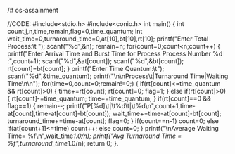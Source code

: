 /# os-assainment

//CODE:
#include<stdio.h>
#include<conio.h>
int main()
{
int count,j,n,time,remain,flag=0,time_quantum;
int wait_time=0,turnaround_time=0,at[10],bt[10],rt[10];
printf("Enter Total Process:\t ");
scanf("%d",&n);
remain=n;
for(count=0;count<n;count++)
{
printf("Enter Arrival Time and Burst Time for Process Process Number %d :",count+1);
scanf("%d",&at[count]);
scanf("%d",&bt[count]);
rt[count]=bt[count];
}
printf("Enter Time Quantum:\t");
scanf("%d",&time_quantum);
printf("\n\nProcess\t|Turnaround Time|Waiting Time\n\n");
for(time=0,count=0;remain!=0;)
{
if(rt[count]<=time_quantum && rt[count]>0)
{
time+=rt[count];
rt[count]=0;
flag=1;
}
else if(rt[count]>0)
{
rt[count]-=time_quantum;
time+=time_quantum;
}
if(rt[count]==0 && flag==1)
{
remain--;
printf("P[%d]\t|\t%d\t|\t%d\n",count+1,time-at[count],time-at[count]-bt[count]);
wait_time+=time-at[count]-bt[count];
turnaround_time+=time-at[count];
flag=0;
}
if(count==n-1)
count=0;
else if(at[count+1]<=time)
count++;
else
count=0;
}
printf("\nAverage Waiting Time= %f\n",wait_time*1.0/n);
printf("Avg Turnaround Time = %f",turnaround_time*1.0/n);
return 0;
}.
